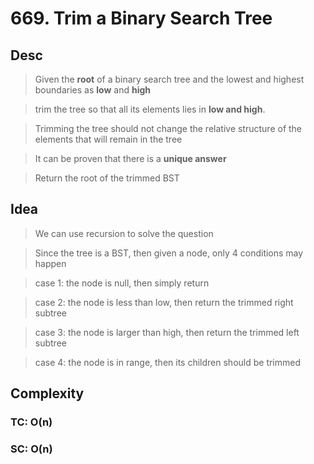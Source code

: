 # 669. Trim a Binary Search Tree

## Desc

> Given the **root** of a binary search tree and the lowest and highest boundaries as **low** and **high**

> trim the tree so that all its elements lies in **low and high**.

> Trimming the tree should not change the relative structure of the elements that will remain in the tree

> It can be proven that there is a **unique answer**

> Return the root of the trimmed BST

## Idea

> We can use recursion to solve the question

> Since the tree is a BST, then given a node, only 4 conditions may happen

> case 1: the node is null, then simply return

> case 2: the node is less than low, then return the trimmed right subtree

> case 3: the node is larger than high, then return the trimmed left subtree

> case 4: the node is in range, then its children should be trimmed

## Complexity

### TC: O(n)

### SC: O(n)